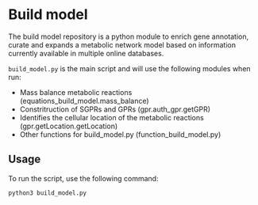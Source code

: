 # Build model

The build model repository is a python module to enrich gene annotation, curate and expands a metabolic network model based on information currently available in multiple online databases.

```build_model.py``` is the main script and will use the following modules when run:
- Mass balance metabolic reactions (equations_build_model.mass_balance)
- Constritruction of SGPRs and GPRs (gpr.auth_gpr.getGPR)
- Identifies the cellular location of the metabolic reactions (gpr.getLocation.getLocation)
- Other functions for build_model.py (function_build_model.py)


## Usage

To run the script, use the following command:

```
python3 build_model.py
```

